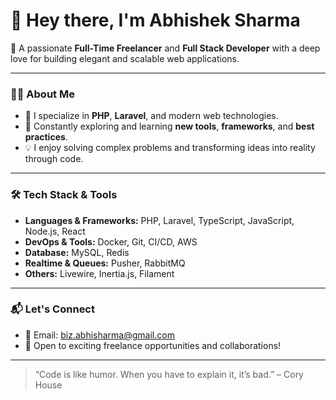 # 👋 Hey there, I'm Abhishek Sharma

🚀 A passionate **Full-Time Freelancer** and **Full Stack Developer** with a deep love for building elegant and scalable web applications.

---

### 👨‍💻 About Me

- 💼 I specialize in **PHP**, **Laravel**, and modern web technologies.
- 🌱 Constantly exploring and learning **new tools**, **frameworks**, and **best practices**.
- 💡 I enjoy solving complex problems and transforming ideas into reality through code.

---

### 🛠️ Tech Stack & Tools

- **Languages & Frameworks:** PHP, Laravel, TypeScript, JavaScript, Node.js, React
- **DevOps & Tools:** Docker, Git, CI/CD, AWS
- **Database:** MySQL, Redis
- **Realtime & Queues:** Pusher, RabbitMQ
- **Others:** Livewire, Inertia.js, Filament

---

### 📬 Let's Connect

- 📧 Email: [biz.abhisharma@gmail.com](mailto:biz.abhisharma@gmail.com)
- 💼 Open to exciting freelance opportunities and collaborations!

---

> “Code is like humor. When you have to explain it, it’s bad.” – Cory House

<!---
TheAbhishekIN/TheAbhishekIN is a ✨ special ✨ repository because its `README.md` (this file) appears on your GitHub profile.
You can click the Preview link to take a look at your changes.
--->
